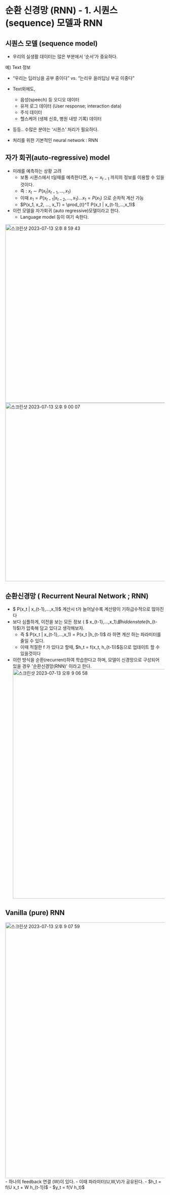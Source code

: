 # 순환 신경망 (RNN) - 1. 시퀀스(sequence) 모델과 RNN
## 시퀀스 모델 (sequence model)

- 우리의 실생활 데이터는 많은 부분에서 ‘순서’가 중요하다.

예) Text 정보
- “우리는 딥러닝을 공부 중이다”   vs.  “는리우 을러딥닝 부공 이중다”
- Text외에도,
	- 음성(speech) 등 오디오 데이터 
	- 유저 로그 데이터 (User response; interaction data)
	- 주식 데이터
	- 헬스케어 (생체 신호, 병원 내방 기록) 데이터

- 등등.. 수많은 분야는 ‘시퀀스’ 처리가 필요하다.
- 처리를 위한 기본적인 neural network : RNN

## 자가 회귀(auto-regressive) model 
- 미래를 예측하는 상황 고려
  - 보통 시퀀스에서 t일때를 예측한다면, $x_1 \sim x_{t-1}$ 까지의 정보를 이용할 수 있을것이다.
  - 즉 : $x_t \sim P(x_t | x_{t-1},...,x_1)$
  - 이때 $x_1 = P(x_{t-1} | x_{t-2},...,x_1) ... x_1 = P(x_1)$ 으로 순차적 계산 가능
  - $P(x_1, x_2, ..., x_T) =  \prod_{t}^T  P(x_t | x_{t-1},...,x_1)$
- 이런 모델을 자가회귀 (auto regressive)모델이라고 한다.
  - Language model 등이 여기 속한다.
    
<img width="563" alt="스크린샷 2023-07-13 오후 8 59 43" src="https://github.com/joony0512/Deep_Learning_Class/assets/109457820/04ae6566-5bd7-42bc-be57-f0460922a338">
<img width="563" alt="스크린샷 2023-07-13 오후 9 00 07" src="https://github.com/joony0512/Deep_Learning_Class/assets/109457820/cddff145-f5a2-4729-8ca0-f89eabe4d06e">

## 순환신경망 ( Recurrent Neural Network ; RNN)
- $ P(x_t | x_{t-1},...,x_1)$ 계산시 t가 늘어날수록 계산량이 기하급수적으로 많아진다
- 보다 심플하게, 이전을 보는 모든 정보 ( $ x_{t-1},...,x_1$)를 hidden state($h_{t-1}$)가 압축해 담고 있다고 생각해보자.
  - 즉  $ P(x_t | x_{t-1},...,x_1) =  P(x_t |h_{t-1)$ 라 하면 계산 하는 파라미터를 줄일 수 있다.
  - 이때 적절한 f 가 있다고 할때, $h_t = f(x_t, h_{t-1))$등으로 업데이트 할 수 있을것이다
- 이런 방식을 순환(recurrent)하여 학습한다고 하며, 모델이 신경망으로 구성되어 있을 경우 '순환신경망(RNN)' 이라고 한다.
  <img width="724" alt="스크린샷 2023-07-13 오후 9 06 58" src="https://github.com/joony0512/Deep_Learning_Class/assets/109457820/c4f9892d-ac61-43de-b4b9-6d3d90441a85">

## Vanilla (pure) RNN
<img width="807" alt="스크린샷 2023-07-13 오후 9 07 59" src="https://github.com/joony0512/Deep_Learning_Class/assets/109457820/044c9b21-76a7-464d-9666-4471551a81fa">
- 하나의 feedback 연결 (W)이 있다.
- 이때 파라미터(U,W,V)가 공유된다.
- $h_t = f(U x_t + W h_{t-1})$
- $y_t = f(V h_t)$



